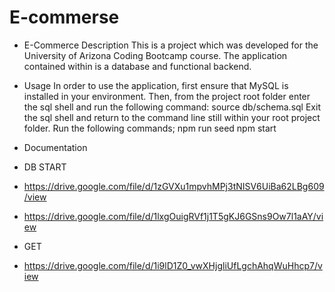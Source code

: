 # E-commerse


- E-Commerce
Description This is a project which was developed for the University of Arizona Coding Bootcamp course. The application contained within is a database and functional backend.



- Usage
In order to use the application, first ensure that MySQL is installed in your environment.
Then, from the project root folder enter the sql shell and run the following command:
source db/schema.sql
Exit the sql shell and return to the command line still within your root project folder.
Run the following commands;
npm run seed
npm start

 - Documentation 
 
 - DB START 
 - https://drive.google.com/file/d/1zGVXu1mpvhMPj3tNISV6UiBa62LBg609/view

- https://drive.google.com/file/d/1lxgOuigRVf1j1T5gKJ6GSns9Ow7l1aAY/view


- GET 

- https://drive.google.com/file/d/1i9lD1Z0_vwXHjgliUfLgchAhqWuHhcp7/view
